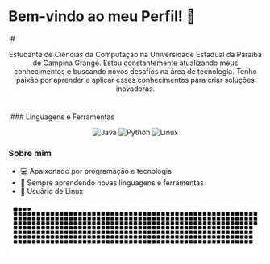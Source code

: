# Bem-vindo ao meu Perfil! 👋

<img align="center" alt="" src="./src/header-gif.gif">
#
<p align="center">Estudante de Ciências da Computação na Universidade Estadual da Paraíba de Campina Grange. 
Estou constantemente atualizando meus conhecimentos e buscando novos desafios na área de tecnologia. Tenho paixão por aprender e aplicar esses conhecimentos para criar soluções inovadoras.
  
#
<img align="center" alt="" src="./src/header-gif.gif">
### Linguagens e Ferramentas
<p align="center">
  <img src="https://cdn.jsdelivr.net/gh/devicons/devicon/icons/java/java-original.svg" alt="Java" width="40" height="40"/>
  <img src="https://cdn.jsdelivr.net/gh/devicons/devicon/icons/python/python-original.svg" alt="Python" width="40" height="40"/>
  <img src="https://cdn.jsdelivr.net/gh/devicons/devicon/icons/linux/linux-original.svg" alt="Linux" width="40" height="40"/>
</p>

### Sobre mim
- 💻 Apaixonado por programação e tecnologia
- 🌱 Sempre aprendendo novas linguagens e ferramentas
- 🐧 Usuário de Linux


<picture align="center">
  <source media="(prefers-color-scheme: dark)" srcset="https://raw.githubusercontent.com/matheusvctor/matheusvctor/output/github-contribution-grid-snake-dark.svg">
  <source media="(prefers-color-scheme: light)" srcset="https://raw.githubusercontent.com/matheusvctor/matheusvctor/output/github-contribution-grid-snake-dark.svg">
  <img align="center" alt="github contribution grid snake animation" src="https://raw.githubusercontent.com/matheusvctor/matheusvctor/output/github-contribution-grid-snake.svg">
</picture>
